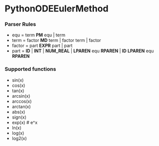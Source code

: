# PythonODEEulerMethod


### Parser Rules
* equ = term <b>PM</b> equ | term
* term = factor <b>MD</b> term | factor term | factor
* factor = part <b>EXPR</b> part | part
* part = <b>ID</b> | <b>INT</b> | <b>NUM_REAL</b> | <b>LPAREN</b> equ <b>RPAREN</b> | <b>ID</b> <b>LPAREN</b> equ <b>RPAREN</b>

### Supported functions

* sin(x)
* cos(x)
* tan(x)
* arcsin(x)
* arccos(x)
* arctan(x)
* abs(x)
* sign(x)
* exp(x) # e^x
* ln(x)
* log(x)
* log2(x)
